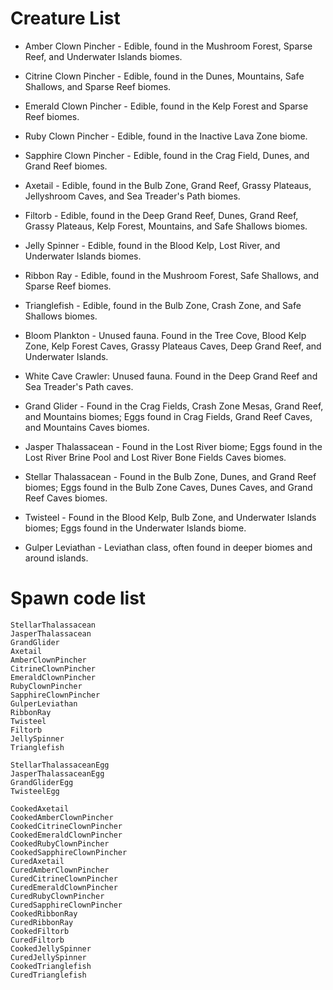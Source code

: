 # Creature List

- Amber Clown Pincher - Edible, found in the Mushroom Forest, Sparse Reef, and Underwater Islands biomes.
- Citrine Clown Pincher - Edible, found in the Dunes, Mountains, Safe Shallows, and Sparse Reef biomes.
- Emerald Clown Pincher - Edible, found in the Kelp Forest and Sparse Reef biomes.
- Ruby Clown Pincher - Edible, found in the Inactive Lava Zone biome.
- Sapphire Clown Pincher - Edible, found in the Crag Field, Dunes, and Grand Reef biomes.
- Axetail - Edible, found in the Bulb Zone, Grand Reef, Grassy Plateaus, Jellyshroom Caves, and Sea Treader's Path biomes.
- Filtorb - Edible, found in the Deep Grand Reef, Dunes, Grand Reef, Grassy Plateaus, Kelp Forest, Mountains, and Safe Shallows biomes.
- Jelly Spinner - Edible, found in the Blood Kelp, Lost River, and Underwater Islands biomes.
- Ribbon Ray - Edible, found in the Mushroom Forest, Safe Shallows, and Sparse Reef biomes.
- Trianglefish - Edible, found in the Bulb Zone, Crash Zone, and Safe Shallows biomes.

- Bloom Plankton - Unused fauna. Found in the Tree Cove, Blood Kelp Zone, Kelp Forest Caves, Grassy Plateaus Caves, Deep Grand Reef, and Underwater Islands.
- White Cave Crawler: Unused fauna. Found in the Deep Grand Reef and Sea Treader's Path caves.
- Grand Glider - Found in the Crag Fields, Crash Zone Mesas, Grand Reef, and Mountains biomes; Eggs found in Crag Fields, Grand Reef Caves, and Mountains Caves biomes.
- Jasper Thalassacean - Found in the Lost River biome; Eggs found in the Lost River Brine Pool and Lost River Bone Fields Caves biomes.
- Stellar Thalassacean - Found in the Bulb Zone, Dunes, and Grand Reef biomes; Eggs found in the Bulb Zone Caves, Dunes Caves, and Grand Reef Caves biomes.
- Twisteel - Found in the Blood Kelp, Bulb Zone, and Underwater Islands biomes; Eggs found in the Underwater Islands biome.

- Gulper Leviathan - Leviathan class, often found in deeper biomes and around islands.

# Spawn code list

```
StellarThalassacean
JasperThalassacean
GrandGlider
Axetail
AmberClownPincher
CitrineClownPincher
EmeraldClownPincher
RubyClownPincher
SapphireClownPincher
GulperLeviathan
RibbonRay
Twisteel
Filtorb
JellySpinner
Trianglefish

StellarThalassaceanEgg
JasperThalassaceanEgg
GrandGliderEgg
TwisteelEgg

CookedAxetail
CookedAmberClownPincher
CookedCitrineClownPincher
CookedEmeraldClownPincher
CookedRubyClownPincher
CookedSapphireClownPincher
CuredAxetail
CuredAmberClownPincher
CuredCitrineClownPincher
CuredEmeraldClownPincher
CuredRubyClownPincher
CuredSapphireClownPincher
CookedRibbonRay
CuredRibbonRay
CookedFiltorb
CuredFiltorb
CookedJellySpinner
CuredJellySpinner
CookedTrianglefish
CuredTrianglefish
```
